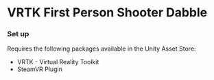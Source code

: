 # VRTK First Person Shooter Dabble #


### Set up ###
Requires the following packages available in the Unity Asset Store:
* VRTK - Virtual Reality Toolkit
* SteamVR Plugin
